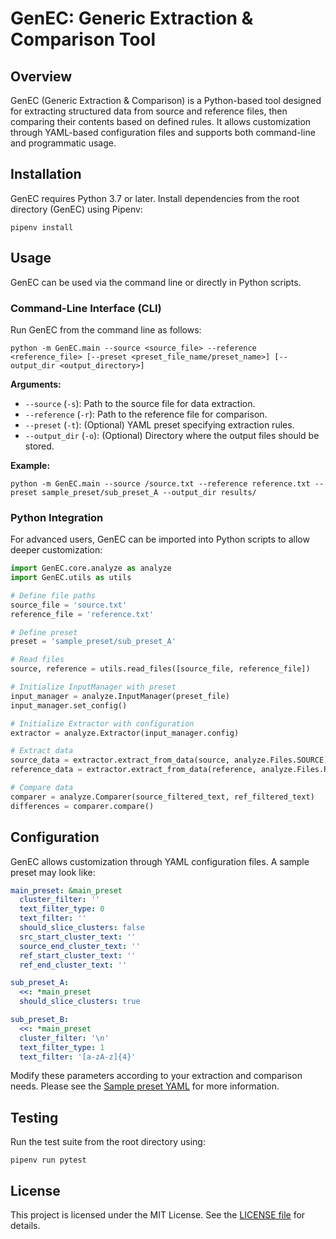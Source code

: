 # GenEC: Generic Extraction & Comparison Tool

&#x20;

## Overview

GenEC (Generic Extraction & Comparison) is a Python-based tool designed for extracting structured data from source and reference files, then comparing their contents based on defined rules. It allows customization through YAML-based configuration files and supports both command-line and programmatic usage.

## Installation

GenEC requires Python 3.7 or later. Install dependencies from the root directory (GenEC) using Pipenv:

```
pipenv install
```

## Usage

GenEC can be used via the command line or directly in Python scripts.

### Command-Line Interface (CLI)

Run GenEC from the command line as follows:

```
python -m GenEC.main --source <source_file> --reference <reference_file> [--preset <preset_file_name/preset_name>] [--output_dir <output_directory>]
```

**Arguments:**

- `--source` (`-s`): Path to the source file for data extraction.
- `--reference` (`-r`): Path to the reference file for comparison.
- `--preset` (`-t`): (Optional) YAML preset specifying extraction rules.
- `--output_dir` (`-o`): (Optional) Directory where the output files should be stored.

**Example:**

```
python -m GenEC.main --source /source.txt --reference reference.txt --preset sample_preset/sub_preset_A --output_dir results/
```

### Python Integration

For advanced users, GenEC can be imported into Python scripts to allow deeper customization:

```python
import GenEC.core.analyze as analyze
import GenEC.utils as utils

# Define file paths
source_file = 'source.txt'
reference_file = 'reference.txt'

# Define preset
preset = 'sample_preset/sub_preset_A'

# Read files
source, reference = utils.read_files([source_file, reference_file])

# Initialize InputManager with preset
input_manager = analyze.InputManager(preset_file)
input_manager.set_config()

# Initialize Extractor with configuration
extractor = analyze.Extractor(input_manager.config)

# Extract data
source_data = extractor.extract_from_data(source, analyze.Files.SOURCE)
reference_data = extractor.extract_from_data(reference, analyze.Files.REFERENCE)

# Compare data
comparer = analyze.Comparer(source_filtered_text, ref_filtered_text)
differences = comparer.compare()
```

## Configuration

GenEC allows customization through YAML configuration files. A sample preset  may look like:

```yaml
main_preset: &main_preset
  cluster_filter: ''
  text_filter_type: 0
  text_filter: ''
  should_slice_clusters: false
  src_start_cluster_text: ''
  source_end_cluster_text: ''
  ref_start_cluster_text: ''
  ref_end_cluster_text: ''

sub_preset_A:
  <<: *main_preset
  should_slice_clusters: true

sub_preset_B:
  <<: *main_preset
  cluster_filter: '\n'
  text_filter_type: 1
  text_filter: '[a-zA-z]{4}'
```

Modify these parameters according to your extraction and comparison needs. Please see the [Sample preset YAML](GenEC/presets/sample_preset.yaml) for more information.

## Testing

Run the test suite from the root directory using:

```
pipenv run pytest
```

## License

This project is licensed under the MIT License. See the [LICENSE file](LICENSE) for details.
